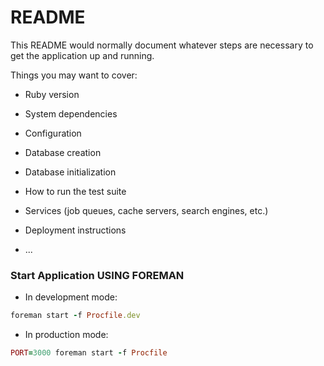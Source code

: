 # README

This README would normally document whatever steps are necessary to get the
application up and running.

Things you may want to cover:

* Ruby version

* System dependencies

* Configuration

* Database creation

* Database initialization

* How to run the test suite

* Services (job queues, cache servers, search engines, etc.)

* Deployment instructions

* ...

### Start Application USING FOREMAN

* In development mode:
```ruby
foreman start -f Procfile.dev
```

* In production mode:
```ruby
PORT=3000 foreman start -f Procfile
```